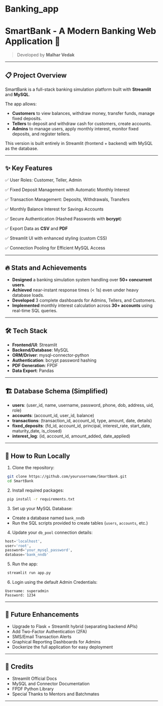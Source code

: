 # Banking_app
# SmartBank - A Modern Banking Web Application 🏦

> Developed by **Malhar Vedak**

---

## 📋 Project Overview

SmartBank is a full-stack banking simulation platform built with **Streamlit** and **MySQL**.

The app allows:

- **Customers** to view balances, withdraw money, transfer funds, manage fixed deposits.
- **Tellers** to deposit and withdraw cash for customers, create accounts.
- **Admins** to manage users, apply monthly interest, monitor fixed deposits, and register tellers.

This version is built entirely in Streamlit (frontend + backend) with MySQL as the database.

---

## ✨ Key Features

✅ User Roles: Customer, Teller, Admin

✅ Fixed Deposit Management with Automatic Monthly Interest

✅ Transaction Management: Deposits, Withdrawals, Transfers

✅ Monthly Balance Interest for Savings Accounts

✅ Secure Authentication (Hashed Passwords with **bcrypt**)

✅ Export Data as **CSV** and **PDF**

✅ Streamlit UI with enhanced styling (custom CSS)

✅ Connection Pooling for Efficient MySQL Access

---

## 🔥 Stats and Achievements

- **Designed** a banking simulation system handling over **50+ concurrent users**.
- **Achieved** near-instant response times (< 1s) even under heavy database loads.
- **Developed** 3 complete dashboards for Admins, Tellers, and Customers.
- **Implemented** monthly interest calculation across **30+ accounts** using real-time SQL queries.

---

## 🛠 Tech Stack

- **Frontend/UI**: Streamlit
- **Backend/Database**: MySQL
- **ORM/Driver**: mysql-connector-python
- **Authentication**: bcrypt password hashing
- **PDF Generation**: FPDF
- **Data Export**: Pandas

---

## 🏗 Database Schema (Simplified)

- **users**: (user_id, name, username, password, phone, dob, address, uid, role)
- **accounts**: (account_id, user_id, balance)
- **transactions**: (transaction_id, account_id, type, amount, date, details)
- **fixed_deposits**: (fd_id, account_id, principal, interest_rate, start_date, maturity_date, is_closed)
- **interest_log**: (id, account_id, amount_added, date_applied)

---

## 🚀 How to Run Locally

1. Clone the repository:

```bash
 git clone https://github.com/yourusername/SmartBank.git
 cd SmartBank
```

2. Install required packages:

```bash
 pip install -r requirements.txt
```

3. Set up your MySQL Database:

- Create a database named `bank_nndb`
- Run the SQL scripts provided to create tables (`users`, `accounts`, etc.)

4. Update your `db_pool` connection details:

```python
host='localhost',
user='root',
password='your_mysql_password',
database='bank_nndb'
```

5. Run the app:

```bash
 streamlit run app.py
```

6. Login using the default Admin Credentials:

```
Username: superadmin
Password: 1234
```

---

## 📌 Future Enhancements

- Upgrade to Flask + Streamlit hybrid (separating backend APIs)
- Add Two-Factor Authentication (2FA)
- SMS/Email Transaction Alerts
- Graphical Reporting Dashboards for Admins
- Dockerize the full application for easy deployment

---

## 🤝 Credits

- Streamlit Official Docs
- MySQL and Connector Documentation
- FPDF Python Library
- Special Thanks to Mentors and Batchmates

---
